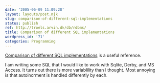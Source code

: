 ```yaml
---
date: '2005-06-09 11:09:28'
layout: layouts/post.njk
slug: comparison-of-different-sql-implementations
status: publish
ref: http://troels.arvin.dk/db/rdbms/
title: Comparison of different SQL implementations
wordpress_id: '71'
categories: Programming
---
```


[Comparison of different SQL implementations](http://troels.arvin.dk/db/rdbms/) is a useful reference.

I am writing some SQL that I would like to work with Sqlite, Derby, and MS Access.  It turns out there is more variablility than I thought.  Most annoying is that autoincrment is handled differently by each.
